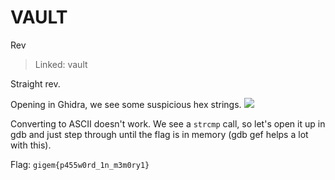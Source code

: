 # VAULT
Rev

> Linked: vault

Straight rev.

Opening in Ghidra, we see some suspicious hex strings.
![](https://i.imgur.com/1uQWQHW.png)

Converting to ASCII doesn't work. We see a `strcmp` call, so let's open it up in gdb and just step through until the flag is in memory (gdb gef helps a lot with this).

Flag: `gigem{p455w0rd_1n_m3m0ry1}`
